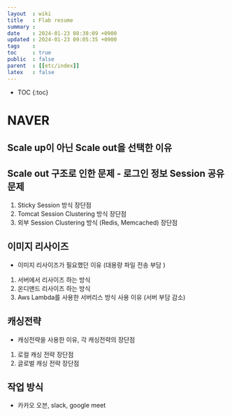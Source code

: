 ```yaml
---
layout  : wiki
title   : Flab resume 
summary : 
date    : 2024-01-23 08:38:09 +0900
updated : 2024-01-23 09:05:35 +0900
tags    : 
toc     : true
public  : false
parent  : [[etc/index]]
latex   : false
---
```

* TOC
{:toc}

# NAVER

## Scale up이 아닌 Scale out을 선택한 이유

## Scale out 구조로 인한 문제 - 로그인 정보 Session 공유 문제
1. Sticky Session 방식 장단점
2. Tomcat Session Clustering 방식 장단점
3. 외부 Session Clustering 방식 (Redis, Memcached) 장단점

## 이미지 리사이즈 
- 이미지 리사이즈가 필요했던 이유 (대용량 파일 전송 부담 )

1. 서버에서 리사이즈 하는 방식
2. 온디맨드 리사이즈 하는 방식
3. Aws Lambda를 사용한 서버리스 방식 사용 이유 (서버 부담 감소)
  
  
## 캐싱전략
- 캐싱전략을 사용한 이유, 각 캐싱전략의 장단점

1. 로컬 캐싱 전략 장단점
2. 글로벌 캐싱 전략 장단점


## 작업 방식
- 카카오 오븐, slack, google meet
